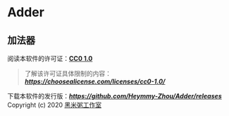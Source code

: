 # Adder
## 加法器
阅读本软件的许可证：[**CC0 1.0**](https://github.com/Heymmy-Zhou/Adder/blob/master/LICENSE)  
> 了解该许可证具体限制的内容：***<https://choosealicense.com/licenses/cc0-1.0/>***  

下载本软件的发行版：***<https://github.com/Heymmy-Zhou/Adder/releases>***  
Copyright (c) 2020 [黑米粥工作室](https://github.com/Heymmy-Zhou)
